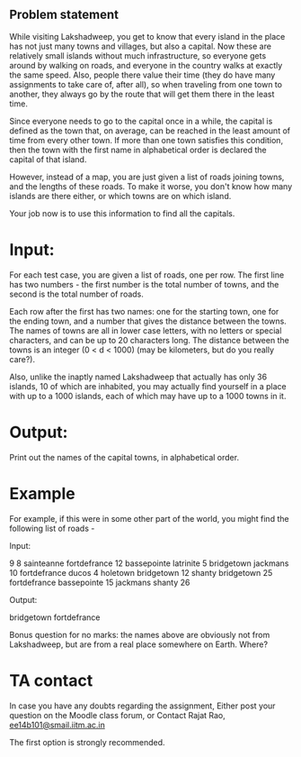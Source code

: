 Problem statement
-----------------

While visiting Lakshadweep, you get to know that every island in the place has not just many towns and villages, but also a capital.  Now these are relatively small islands without much infrastructure, so everyone gets around by walking on roads, and everyone in the country walks at exactly the same speed.  Also, people there value their time (they do have many assignments to take care of, after all), so when traveling from one town to another, they always go by the route that will get them there in the least time.  

Since everyone needs to go to the capital once in a while, the capital is defined as the town that, on average, can be reached in the least amount of time from every other town.  If more than one town satisfies this condition, then the town with the first name in alphabetical order is declared the capital of that island.

However, instead of a map, you are just given a list of roads joining towns, and the lengths of these roads.  To make it worse, you don't know how many islands are there either, or which towns are on which island. 

Your job now is to use this information to find all the capitals.

 
Input:
======

For each test case, you are given a list of roads, one per row. The first line has two numbers - the first number is the total number of towns, and the second is the total number of roads.

Each row after the first has two names: one for the starting town, one for the ending town, and a number that gives the distance between the towns. The names of towns are all in lower case letters, with no letters or special characters, and can be up to 20 characters long.  The distance between the towns is an integer (0 < d < 1000) (may be kilometers, but do you really care?). 

Also, unlike the inaptly named Lakshadweep that actually has only 36 islands, 10 of which are inhabited, you may actually find yourself in a place with up to a 1000 islands, each of which may have up to a 1000 towns in it.  

Output:
=======

Print out the names of the capital towns, in alphabetical order.

 

Example
=======

For example, if this were in some other part of the world, you might find the following list of roads -

Input:

9 8
sainteanne fortdefrance 12
bassepointe latrinite 5
bridgetown jackmans 10
fortdefrance ducos 4
holetown bridgetown 12
shanty bridgetown 25
fortdefrance bassepointe 15
jackmans shanty 26

Output:

bridgetown
fortdefrance
 

Bonus question for no marks: the names above are obviously not from Lakshadweep, but are from a real place somewhere on Earth. Where?

TA contact
=======

In case you have any doubts regarding the assignment,
Either post your question on the Moodle class forum, or
Contact Rajat Rao, ee14b101@smail.iitm.ac.in

The first option is strongly recommended.
